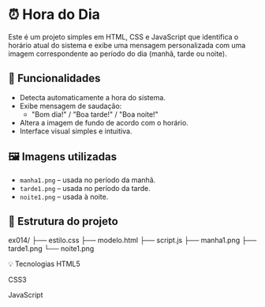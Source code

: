 # ⏰ Hora do Dia

Este é um projeto simples em HTML, CSS e JavaScript que identifica o horário atual do sistema e exibe uma mensagem personalizada com uma imagem correspondente ao período do dia (manhã, tarde ou noite).

## 🚀 Funcionalidades

- Detecta automaticamente a hora do sistema.
- Exibe mensagem de saudação:
  - "Bom dia!" / "Boa tarde!" / "Boa noite!"
- Altera a imagem de fundo de acordo com o horário.
- Interface visual simples e intuitiva.

## 🖼️ Imagens utilizadas

- `manha1.png` – usada no período da manhã.
- `tarde1.png` – usada no período da tarde.
- `noite1.png` – usada à noite.

## 📂 Estrutura do projeto

ex014/
├── estilo.css
├── modelo.html
├── script.js
├── manha1.png
├── tarde1.png
└── noite1.png


💡 Tecnologias
HTML5

CSS3

JavaScript
